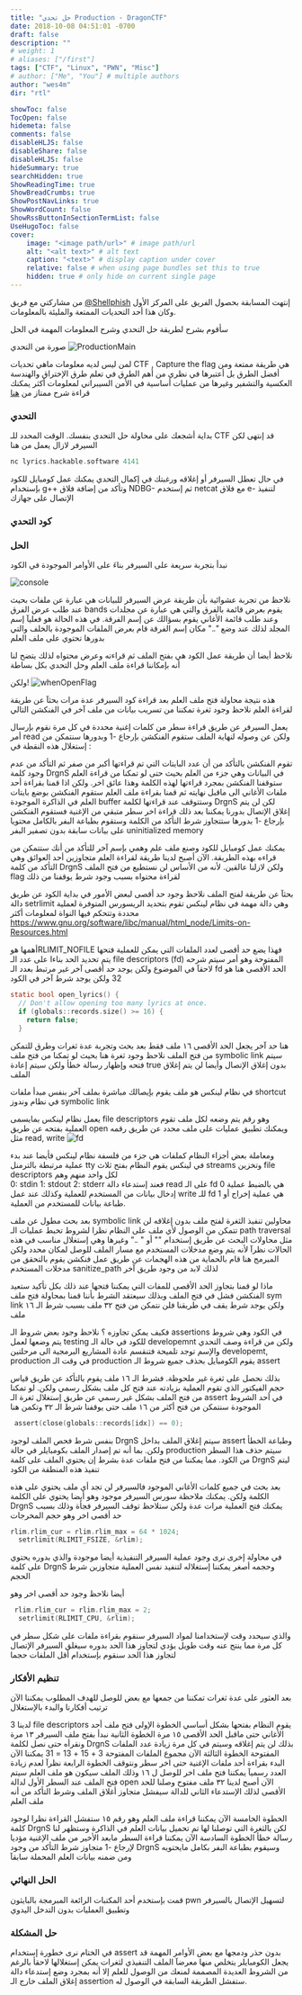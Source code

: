 ```yaml
---
title: "حل تحدي Production - DragonCTF"
date: 2018-10-08 04:51:01 -0700
draft: false
description: ""
# weight: 1
# aliases: ["/first"]
tags: ["CTF", "Linux", "PWN", "Misc"]
# author: ["Me", "You"] # multiple authors
author: "wes4m"
dir: "rtl"

showToc: false
TocOpen: false
hidemeta: false
comments: false
disableHLJS: false
disableShare: false
disableHLJS: false
hideSummary: true
searchHidden: true
ShowReadingTime: true
ShowBreadCrumbs: true
ShowPostNavLinks: true
ShowWordCount: false
ShowRssButtonInSectionTermList: false
UseHugoToc: false
cover:
    image: "<image path/url>" # image path/url
    alt: "<alt text>" # alt text
    caption: "<text>" # display caption under cover
    relative: false # when using page bundles set this to true
    hidden: true # only hide on current single page
---
```




من مشاركتي مع فريق [@Shellphish](https://twitter.com/shellphish)
إنتهت المسابقة بحصول الفريق على المركز الأول وكان هذا أحد التحديات الممتعة 
والمليئة بالمعلومات. 

 سأقوم بشرح لطريقة حل التحدي وشرح المعلومات المهمة في الحل

صورة من التحدي
![ProductionMain](/images/ProductionMain.jpg)

لمن ليس لديه معلومات ماهي تحديات CTF , Capture the flag هي طريقة ممتعة ومن أفضل الطرق بل أعتبرها في نظري من أهم الطرق في تعلم طرق الإختراق والهندسة العكسية والتشفير وغيرها من عمليات أساسية في الأمن السيبراني 
لمعلومات أكثر يمكنك قراءة شرح ممتاز من [هنا](https://majdalsharif.github.io/CTF-guide/)

### التحدي
بداية أشجعك على محاولة حل التحدي بنفسك. الوقت المحدد للـ CTF قد إنتهى لكن السيرفر لازال يعمل من هنا
```c
nc lyrics.hackable.software 4141
```

في حال تعطل السيرفر أو إغلاقه ورغبتك في إكمال التحدي 
يمكنك عمل كومبايل للكود بإستخدام g++ وتأكد من إضافة فلاق NDBG-
ثم إستخدم netcat مع فلاق e- لتنفيذ الإتصال على جهازك

### كود التحدي
<script src="https://gist.github.com/wes4m/e69366d9701c1178c73fb5d5d7e4de44.js"></script>
### الحل
نبدأ بتجربة سريعة على السيرفر بناءَ على الأوامر الموجودة في الكود
<script src="https://gist.github.com/wes4m/b9da12b46d0235be8779a3ba769fcfca.js"></script>
![console](/images/console.jpg)

نلاحظ من تجربة عشوائية بأن طريقة عرض السيرفر للبيانات هي عبارة عن ملفات
بحيث عند طلب عرض الفرق bands يقوم بعرض قائمة بالفرق والتي هي عبارة عن مجلدات
وعند طلب قائمة الأغاني يقوم بسؤالك عن إسم الفرقة. في هذه الحالة هو فعليآ إسم المجلد لذلك عند وضع ".." مكان إسم الفرقة قام بعرض الملفات الموجودة بالخلف والتي بدورها تحتوي على ملف العلم 

نلاحظ أيضا أن طريقة عمل الكود هي بفتح الملف ثم قراءته وعرض محتواه لذلك يتضح لنا أنه بإمكاننا قراءة ملف العلم وحل التحدي بكل بساطة

ولكن!
![whenOpenFlag](/images/whenOpenFlag.jpg)

هذه نتيجة محاولة فتح ملف العلم
بعد قراءة كود السيرفر عدة مرات بحثآ عن طريقة لقراءة العلم 
نلاحظ وجود ثغرة تمكننا من تسريب بيانات من ملف آخر في الفنكشن التالي

<script src="https://gist.github.com/wes4m/d305910ace780c88fcb6ce81a7ccc393.js"></script>
يعمل السيرفر عن طريق قراءة سطر من كلمات إغنية محددة في كل مرة نقوم بإرسال أمر read ولكن عن وصوله لنهاية الملف ستقوم الفنكشن بإرجاع -1 وبدورها سنتمكن من إستغلال هذه النقطة في :
<script src="https://gist.github.com/wes4m/15757fbfce5789f3613b7a7fc86d76f1.js"></script>
تقوم الفنكشن بالتأكد من أن عدد البايتات التي تم قراءتها أكبر من صفر ثم التأكد من عدم وجود كلمة DrgnS في البيانات وهي جزء من العلم 
بحيث حتى لو تمكنا من قراءة العلم ستوقفنا الفنكشن بمجرد قراءتها لهذه الكلمة وهذا عائق اخر. ولكن 
اذا قمنا بقراءة أحد ملفات الأغاني الى ماقبل نهايته ثم قمنا بقراءة ملف العلم 
ستقوم الفنكشن بوضع بايتات العلم في الذاكرة الموجودة buffer وستتوقف عند قراءتها لكلمة DrgnS لكن لن يتم إغلاق الإتصال
بدورنا يمكننا بعد ذلك قراءة اخر سطر متبقي من الإغنية فستقوم الفنكشن بإرجاع -1 بدورها ستتجاوز شرط التأكد من الكلمة وستقوم بطباعة البفر بالكامل محتويا على بيانات سابقة بدون تصفير البفر uninitialized memory

يمكنك عمل كومبايل للكود وصنع ملف علم وهمي بإسم آخر للتأكد من أنك ستتمكن من قراءه بهذه الطريقة.
الآن أصبح لدينا طريقة لقراءة العلم متجاوزين أحد العوائق وهي التأكد من كلمة DrgnS
ولكن لازلنا عالقين. لأنه من الأساس لن نستطيع من فتح الملف flag لقراءة محتواه بسبب وجود شرط يوقفنا من ذلك

بحثآ عن طريقة لفتح الملف نلاحظ وجود حد أقصى لبعض الأمور في بداية الكود
عن طريق دالة setrlimit
وهي دالة مهمة في نظام لينكس تقوم بتحديد الريسورس المتوفرة لعملية محددة وتتحكم فيها النواة 
لمعلومات أكثر 
https://www.gnu.org/software/libc/manual/html_node/Limits-on-Resources.html

<script src="https://gist.github.com/wes4m/42108ab1c7680b16469da317dd3101d6.js"></script>
أهمها هوRLIMIT_NOFILE فهذا يضع حد أقصى لعدد الملفات التي يمكن للعملية فتحها
يتم تحديد الحد بناءا على عدد الـ file descriptors (fd) المفتوحة وهو أمر سيتم شرحه لاحقآ في الموضوع
ولكن يوجد حد أقصى آخر غير مرتبط بعدد الـ fd
الحد الأقصى هنا هو 32 ولكن يوجد شرط آخر في الكود
```c
static bool open_lyrics() {
  // Don't allow opening too many lyrics at once.
  if (globals::records.size() >= 16) {
    return false;
  }
```

هنا حد آخر يجعل الحد الأقصى ١٦ ملف فقط
بعد بحث وتجربة عدة ثغرات وطرق للتمكن من فتح الملف نلاحظ وجود ثغرة هنا
بحيث لو تمكنا من فتح ملف symbolic link سيتم فتحه وإظهار رسالة خطأ ولكن سيتم إعادة true بدون إغلاق الإتصال وأيضا لن يتم إغلاق الملف
<script src="https://gist.github.com/wes4m/e928412996391207c4a52a9e4b16aeea.js"></script>
في نظام لينكس هو ملف يقوم بإيصالك مباشرة بملف آخر 
بنفس مبدأ ملفات shortcut في نظام وندوز symbolic link

يعمل نظام لينكس بمايسمى file descriptors 
وهو رقم يتم وضعه لكل ملف تقوم العملية بفتحه عن طريق open ويمكنك تطبيق عمليات على ملف محدد عن طريق رقمه مثل read, write
![fd](/images/fd.jpg)

ومعاملة بعض أجزاء النظام كملفات هي جزء من فلسفة نظام لينكس 
فأيضا عند بدء عملية مرتبطة بالترمنل tty في لينكس يقوم النظام بفتح ثلاث streams وتخزين file descriptors لكل واحد منهم
وهم  
0: stdin
1: stdout
2: stderr
فعند إستدعاء دالة read على الـ fd 0 هي بالضبط عملية إدخال بيانات من المستخدم للعملية
وكذلك عند عمل write للـ fd 1 هي عملية إخراج أو طباعة بيانات للمستخدم من العملية.

بعد بحث مطول عن ملف symbolic link محاولين تنفيذ الثغرة لفتح ملف بدون إغلاقه
لن تتمكن من الوصول لأي ملف على النظام نظرا لشروط تحبط عمليات الـ path 
traversal
مثل محاولات البحث عن طريق إستخدام "\" أو " \..\" وغيرها
وهي إستغلال مناسب في هذه الحالات نظرآ لأنه يتم وضع مدخلات المستخدم مع مسار الملف للوصل لمكان محدد 
ولكن المبرمج هنا قام بالحماية من هذه الهجمات عن طريق عمل فنكشن يقوم بالتحقق من مدخلات المستخدم sanitize_path
لذلك لابد من وجود طريق آخر

ماذا لو قمنا بتجاوز الحد الأقصى للمفات التي يمكننا فتحها 
عند ذلك بكل تأكيد ستعيد الفنكشن فشل في فتح الملف وبذلك سيعتقد الشرط بأننا قمنا بمحاولة فتح ملف sym link
ولكن يوجد شرط يقف في طريقنا فلن نتمكن من فتح ٣٢ ملف بسبب شرط الـ ١٦ ملف

فكيف يمكن تجاوزه ؟
نلاحظ وجود بعض شروط الـ assertions في الكود
وهي شروط يتم وضعها لعمل testing للكود في حالة الـ developemnt
ولكن من قراءة وصف التحدي والإسم توجد تلميحة 
فتنقسم عادة المشاريع البرمجية الى مرحلتين 
developemt, production
في وقت الـ production
يقوم الكومبايل بحذف جميع شروط الـ assert

بذلك نحصل على ثغرة غير ملحوظة. فشرط الـ ١٦ ملف يقوم بالتأكد عن طريق قياس حجم الفيكتور الذي تقوم العملية بزيادته عند فتح كل ملف بشكل رسمي
ولكن. لو تمكنا من فتح الملف بشكل غير رسمي عن طريق إستغلال ثغرة الـ assert 
في أحد الشروط الموجودة سنتمكن من فتح أكثر من ١٦ ملف حتى يوقفنا شرط الـ ٣٢
وتكمن هنا

```c
 assert(close(globals::records[idx]) == 0);
```

بنفس شرط فحص الملف لوجود DrgnS
سيتم إغلاق الملف بداخل assert وطباعة الخطأ
ولكن. بما أنه تم إصدار الملف بكومبايلر في حالة production
سيتم حذف هذا السطر من الكود. مما يمكننا من فتح ملفات عدة بشرط إن يحتوي الملف على كلمة DrgnS ليتم تنفيذ هذه المنطقة من الكود

بعد بحث في جميع كلمات الأغاني الموجود فالسيرفر لن تجد أي ملف يحتوي على هذه الكلمة
ولكن. يمكنك ملاحظة سورس السيرفر موجود وهو أيضا يحتوي على الكلمة DrgnS
يمكنك فتح العملية مرات عدة ولكن ستلاحظ توقف السيرفر فجأة وذلك بسبب حد أقصى اخر
وهو حجم المخرجات 

```c
rlim.rlim_cur = rlim.rlim_max = 64 * 1024;
  setrlimit(RLIMIT_FSIZE, &rlim);
```

في محاولة إخرى نرى وجود عملية السيرفر التنفيذية أيضا موجودة
والذي بدوره يحتوي على كلمة DrgnS وحجمه أصغر 
يمكننا إستغلاله لتنفيد نفس العملية متجاوزين شرط الحجم

أيضا نلاحظ وجود حد أقصى اخر وهو 
```c
 rlim.rlim_cur = rlim.rlim_max = 2;
  setrlimit(RLIMIT_CPU, &rlim);
```

والذي سيحدد وقت لإستخدامنا لمواد السيرفر 
سنقوم بقراءة ملفات على شكل سطر في كل مرة مما ينتج عنه وقت طويل يؤدي لتجاوز هذا الحد بدوره سيغلق السيرفر الإتصال
لتجاوز هذا الحد سنقوم بإستخدام أقل الملفات حجما


### تنظيم الأفكار
بعد العثور على عدة ثغرات تمكننا من جمعها مع بعض للوصل للهدف المطلوب
يمكننا الآن ترتيب أفكارنا والبدء بالإستغلال

لدينا 3 file descriptors يقوم النظام بفتحها بشكل أساسي
الخطوة الإولى 
فتح ملف أحد الأغاني حتى ماقبل الحد الأقصى ١٥ مرة
الخطوة الثانية نبدأ بفتح ملف السيرفر ١٣ مرة ونقرأه حتى نصل لكلمة DrgnS
بذلك لن يتم إغلاقه وسيتم في كل مرة زيادة عدد الملفات المفتوحة
الخطوة الثالثة
الآن مجموع الملفات المفتوحة 
3 + 15 + 13 = 31
يمكننا الآن البدء بقراءة أحد ملفات الإغنية حتى اخر سطر ونتوقف
الخطوة الرابعة 
نظرآ لعدم زيادة العدد رسميآ يمكننا فتح ملف اخر للوصل ل ١٦
وذلك الملف سيكون هو ملف العلم
سيتم فتح الملف عند السطر الأول لدالة open
الآن أصبح لدينا ٣٢ ملف مفتوح وصلنا للحد الأقصى
لذلك الإستدعاء الثاني للدالة سيفشل متجاوز أغلاق الملف وشرط التأكد من أنه ملف العلم 

<script src="https://gist.github.com/wes4m/f988a6c7b63853ce8bafbe177634aa10.js"></script>
الخطوة الخامسة
الآن يمكننا قراءة ملف العلم وهو رقم ١٥ 
ستفشل القراءة نظرا لوجود كلمة DrgnS لكن بالثغرة التي توصلنا لها
تم تحميل بيانات العلم في الذاكرة وستظهر لنا رسالة خطأ
الخطوة السادسة
الآن يمكننا قراءة السطر مابعد الأخير من ملف الإغنية مؤديا لإرجاع -1 
متجاوز شرط التأكد من وجود DrgnS وسيقوم بطباعة البفر بكامل مايحتويه
ومن ضمنه بيانات العلم المحملة سابقآ


### الحل النهائي
قمت بإستخدم أحد المكتبات الرائعة المبرمجة بالبايثون pwn
لتسهيل الإتصال بالسيرفر وتطبيق العمليات بدون التدخل اليدوي 

<script src="https://gist.github.com/wes4m/9cd3e253ce49e4982f6cac95a1ec5383.js"></script>

### حل المشكلة
في الختام نرى خطورة إستخدام assert بدون حذر ودمجها مع بعض الأوامر المهمة قد يجعل الكومبايلر يتخلص منها معرضآ الملف التنفيذي لثغرات يمكن إستغلالها لاحقأ
بالرغم من الشروط العديدة المصممة لمنعك من الوصول للعلم 
إلا أنه بمجرد وضع إستدعاء دالة إغلاق الملف خارج الـ assertion ستفشل الطريقة السابقة في الوصول له.

